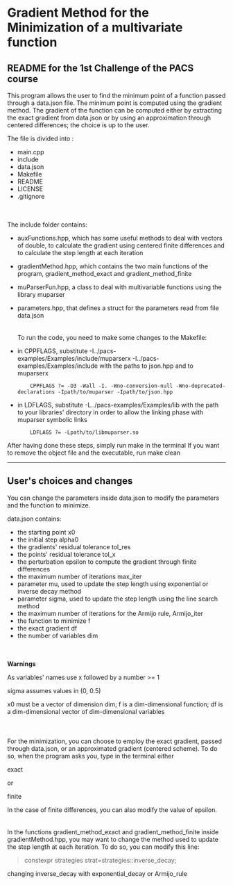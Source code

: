 # Gradient Method for the Minimization of a multivariate function

##  README for the 1st Challenge of the PACS course

This program allows the user to find the minimum point of a function passed through a data.json file. 
The minimum point is computed using the gradient method. The gradient of the function can be computed either by extracting the exact gradient from data.json or by using an approximation through centered differences; the choice is up to the user.  


The file is divided into :
- main.cpp 
- include
- data.json
- Makefile
- README
- LICENSE
- .gitignore  

<br/><br/>
The include folder contains:
- auxFunctions.hpp, which has some useful methods to deal with vectors of double, to calculate the gradient using centered finite differences and to calculate the step length at each iteration
- gradientMethod.hpp, which contains the two main functions of the program, gradient_method_exact and gradient_method_finite
- muParserFun.hpp, a class to deal with multivariable functions using the library muparser
- parameters.hpp, that defines a struct for the parameters read from file data.json
<br/><br/><br/>
To run the code, you need to make some changes to the Makefile:
- in CPPFLAGS, substitute -I../pacs-examples/Examples/include/muparserx -I../pacs-examples/Examples/include with the paths to json.hpp and to muparserx

          CPPFLAGS ?= -O3 -Wall -I. -Wno-conversion-null -Wno-deprecated-declarations -Ipath/to/muparser -Ipath/to/json.hpp

- in LDFLAGS, substitute -L../pacs-examples/Examples/lib with the path to your libraries' directory in order to allow the linking phase with muparser symbolic links

          LDFLAGS ?= -Lpath/to/libmuparser.so 


After having done these steps, simply run make in the terminal
If you want to remove the object file and the executable, run make clean


-----------------


## User's choices and changes ###

You can change the parameters inside data.json to modify the parameters and the function to minimize.

data.json contains:
- the starting point x0
- the initial step alpha0
- the gradients' residual tolerance tol_res
- the points' residual tolerance tol_x
- the perturbation epsilon to compute the gradient through finite differences
- the maximum number of iterations max_iter
- parameter mu, used to update the step length using exponential or inverse decay method
- parameter sigma, used to update the step length using the line search method
- the maximum number of iterations for the Armijo rule, Armijo_iter
- the function to minimize f
- the exact gradient df
- the number of variables dim

<br/><br/>
**Warnings**

As variables' names use x followed by a number >= 1

sigma assumes values in (0, 0.5)

x0 must be a vector of dimension dim; f is a dim-dimensional function; df is a dim-dimensional vector of dim-dimensional variables
<br/><br/> <br/><br/>
For the minimization, you can choose to employ the exact gradient, passed through data.json, or an approximated gradient (centered scheme). To do so, when the program asks you, type in the terminal either   

exact   

or    

finite 

In the case of finite differences, you can also modify the value of epsilon.
<br/><br/><br/>
In the functions gradient_method_exact and gradient_method_finite inside gradientMethod.hpp, you may want to change the method used to update the step length at each iteration. To do so, you can modify this line:
> constexpr strategies strat=strategies::inverse_decay;

changing inverse_decay with exponential_decay  or Armijo_rule

